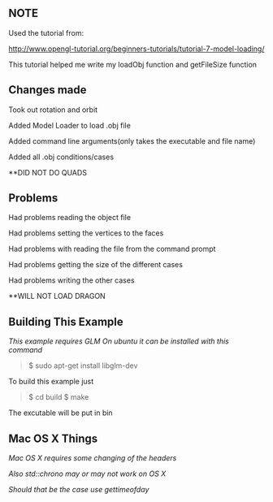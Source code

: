 **NOTE**
----------
Used the tutorial from: 

http://www.opengl-tutorial.org/beginners-tutorials/tutorial-7-model-loading/

This tutorial helped me write my loadObj function and getFileSize function


Changes made
------------
Took out rotation and orbit

Added Model Loader to load .obj file

Added command line arguments(only takes the executable and file name)

Added all .obj conditions/cases

**DID NOT DO QUADS 
 

Problems
--------
Had problems reading the object file

Had problems setting the vertices to the faces

Had problems with reading the file from the command prompt

Had problems getting the size of the different cases

Had problems writing the other cases

**WILL NOT LOAD DRAGON


Building This Example
---------------------

*This example requires GLM*
*On ubuntu it can be installed with this command*

>$ sudo apt-get install libglm-dev

To build this example just 

>$ cd build
>$ make

The excutable will be put in bin

Mac OS X Things
---------------

*Mac OS X requires some changing of the headers*

*Also std::chrono may or may not work on OS X*

*Should that be the case use gettimeofday*
